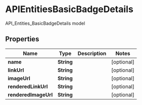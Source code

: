 

# APIEntitiesBasicBadgeDetails

API_Entities_BasicBadgeDetails model

## Properties

| Name | Type | Description | Notes |
|------------ | ------------- | ------------- | -------------|
|**name** | **String** |  |  [optional] |
|**linkUrl** | **String** |  |  [optional] |
|**imageUrl** | **String** |  |  [optional] |
|**renderedLinkUrl** | **String** |  |  [optional] |
|**renderedImageUrl** | **String** |  |  [optional] |



